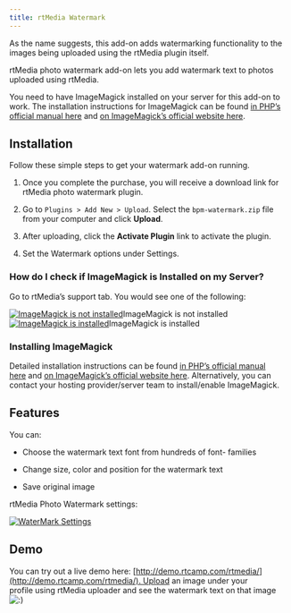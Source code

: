 ```yaml
---
title: rtMedia Watermark
---
```


As the name suggests, this add-on adds watermarking functionality to the images being uploaded using the rtMedia plugin itself.

rtMedia photo watermark add-on lets you add watermark text to photos uploaded using rtMedia.

You need to have ImageMagick installed on your server for this add-on to work. The installation instructions for ImageMagick can be found [in PHP’s official manual here](http://www.php.net/manual/en/imagick.installation.php) and [on ImageMagick’s official website here](http://www.imagemagick.org/script/install-source.php).


## Installation


Follow these simple steps to get your watermark add-on running.



  1. Once you complete the purchase, you will receive a download link for rtMedia photo watermark plugin.

	
  2. Go to `Plugins > Add New > Upload`. Select the `bpm-watermark.zip` file from your computer and click **Upload**.

	
  3. After uploading, click the **Activate Plugin** link to activate the plugin.

	
  4. Set the Watermark options under Settings.




### How do I check if ImageMagick is Installed on my Server?


Go to rtMedia’s support tab. You would see one of the following:

[![ImageMagick is not installed](https://d3qt5vpr7p9rgn.cloudfront.net/wp-content/uploads/2013/03/imagick-not-installed-497x350.jpg)](https://d3qt5vpr7p9rgn.cloudfront.net/wp-content/uploads/2013/03/imagick-not-installed.jpg)ImageMagick is not installed[![ImageMagick is installed](https://d3qt5vpr7p9rgn.cloudfront.net/wp-content/uploads/2013/03/imagick-installed-497x350.jpg)](https://d3qt5vpr7p9rgn.cloudfront.net/wp-content/uploads/2013/03/imagick-installed.jpg)ImageMagick is installed


### Installing ImageMagick


Detailed installation instructions can be found [in PHP’s official manual here](http://www.php.net/manual/en/imagick.installation.php) and [on ImageMagick’s official website here](http://www.imagemagick.org/script/install-source.php). Alternatively, you can contact your hosting provider/server team to install/enable ImageMagick.


## Features


You can:

	
  * Choose the watermark text font from hundreds of font- families

	
  * Change size, color and position for the watermark text

	
  * Save original image


rtMedia Photo Watermark settings:

[![WaterMark Settings](http://docs.rtcamp.com/wp-content/uploads/2014/08/Watermark.png)](http://docs.rtcamp.com/wp-content/uploads/2014/08/Watermark.png)




## Demo


You can try out a live demo here: [http://demo.rtcamp.com/rtmedia/](http://demo.rtcamp.com/rtmedia/). Upload an image under your profile using rtMedia uploader and see the watermark text on that image ![:)](https://d3qt5vpr7p9rgn.cloudfront.net/wp-includes/images/smilies/icon_smile.gif)
